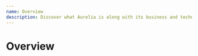 ```yaml
---
name: Overview
description: Discover what Aurelia is along with its business and technical advantages.
---
```

# Overview